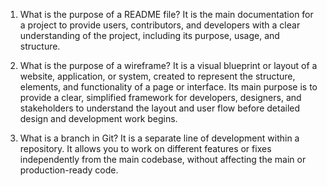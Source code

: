 1. What is the purpose of a README file?
It is the main documentation for a project to provide users, contributors, and developers with a clear understanding of the project, including its purpose, usage, and structure. 

2. What is the purpose of a wireframe?
It is a visual blueprint or layout of a website, application, or system, created to represent the structure, elements, and functionality of a page or interface. Its main purpose is to provide a clear, simplified framework for developers, designers, and stakeholders to understand the layout and user flow before detailed design and development work begins.

3. What is a branch in Git?
It is a separate line of development within a repository. It allows you to work on different features or fixes independently from the main codebase, without affecting the main or production-ready code.